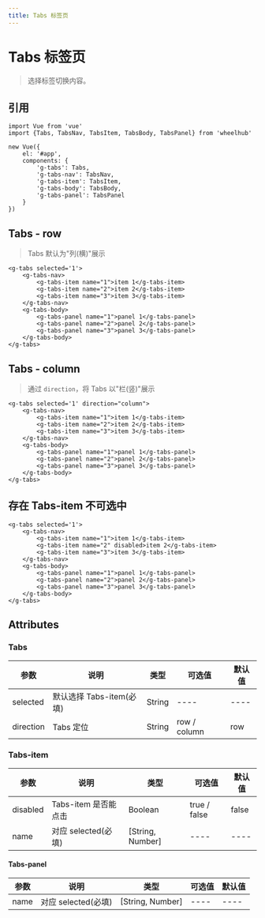 ```yaml
---
title: Tabs 标签页
---
```


# Tabs 标签页

> 选择标签切换内容。

## 引用

```
import Vue from 'vue'
import {Tabs, TabsNav, TabsItem, TabsBody, TabsPanel} from 'wheelhub'

new Vue({
    el: '#app',
    components: {
        'g-tabs': Tabs,
        'g-tabs-nav': TabsNav,
        'g-tabs-item': TabsItem,
        'g-tabs-body': TabsBody,
        'g-tabs-panel': TabsPanel
    }
})
```

## Tabs - row

> Tabs 默认为"列(横)"展示

<p></p>
<g-tabs-row></g-tabs-row>
<p></p>

```
<g-tabs selected='1'>
    <g-tabs-nav>
        <g-tabs-item name="1">item 1</g-tabs-item>
        <g-tabs-item name="2">item 2</g-tabs-item>
        <g-tabs-item name="3">item 3</g-tabs-item>
    </g-tabs-nav>
    <g-tabs-body>
        <g-tabs-panel name="1">panel 1</g-tabs-panel>
        <g-tabs-panel name="2">panel 2</g-tabs-panel>
        <g-tabs-panel name="3">panel 3</g-tabs-panel>
    </g-tabs-body>
</g-tabs>
```

## Tabs - column

> 通过 `direction`，将 Tabs 以"栏(竖)"展示

<p></p>
<g-tabs-column></g-tabs-column>
<p></p>

```
<g-tabs selected='1' direction="column">
    <g-tabs-nav>
        <g-tabs-item name="1">item 1</g-tabs-item>
        <g-tabs-item name="2">item 2</g-tabs-item>
        <g-tabs-item name="3">item 3</g-tabs-item>
    </g-tabs-nav>
    <g-tabs-body>
        <g-tabs-panel name="1">panel 1</g-tabs-panel>
        <g-tabs-panel name="2">panel 2</g-tabs-panel>
        <g-tabs-panel name="3">panel 3</g-tabs-panel>
    </g-tabs-body>
</g-tabs>
```

## 存在 Tabs-item 不可选中

<p></p>
<g-tabs-row-disabled></g-tabs-row-disabled>
<p></p>

```
<g-tabs selected='1'>
    <g-tabs-nav>
        <g-tabs-item name="1">item 1</g-tabs-item>
        <g-tabs-item name="2" disabled>item 2</g-tabs-item>
        <g-tabs-item name="3">item 3</g-tabs-item>
    </g-tabs-nav>
    <g-tabs-body>
        <g-tabs-panel name="1">panel 1</g-tabs-panel>
        <g-tabs-panel name="2">panel 2</g-tabs-panel>
        <g-tabs-panel name="3">panel 3</g-tabs-panel>
    </g-tabs-body>
</g-tabs>
```

## Attributes

### Tabs

| 参数 | 说明 | 类型 | 可选值 | 默认值 |
| ---- | ---- | ---- | ---- | ---- | 
| selected | 默认选择 Tabs-item(必填)| String | ---- | ---- | 
| direction | Tabs 定位 | String | row / column | row | 

### Tabs-item

| 参数 | 说明 | 类型 | 可选值 | 默认值 |
| ---- | ---- | ---- | ---- | ---- | 
| disabled | Tabs-item 是否能点击 | Boolean | true / false | false | 
| name | 对应 selected(必填) | [String, Number] | ---- | ---- | 

#### Tabs-panel

| 参数 | 说明 | 类型 | 可选值 | 默认值 |
| ---- | ---- | ---- | ---- | ---- | 
| name | 对应 selected(必填) | [String, Number] | ---- | ---- | 
